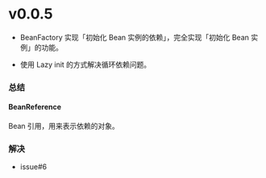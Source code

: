 # v0.0.5

- BeanFactory 实现「初始化 Bean 实例的依赖」，完全实现「初始化 Bean 实例」的功能。

- 使用 Lazy init 的方式解决循环依赖问题。


### 总结


#### BeanReference

Bean 引用，用来表示依赖的对象。


### 解决

- issue#6
